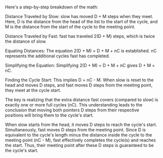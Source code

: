 Here's a step-by-step breakdown of the math:

Distance Traveled by Slow: slow has moved D + M steps when they meet. Here, D is the distance from the head of the list to the start of the cycle, and M is the distance from the start of the cycle to the meeting point.

Distance Traveled by Fast: fast has traveled 2(D + M) steps, which is twice the distance of slow.

Equating Distances: The equation 2(D + M) = D + M + nC is established. nC represents the additional cycles fast has completed.

Simplifying the Equation: Simplifying 2(D + M) = D + M + nC gives D + M = nC.

Finding the Cycle Start: This implies D = nC - M. When slow is reset to the head and moves D steps, and fast moves D steps from the meeting point, they meet at the cycle start.

The key is realizing that the extra distance fast covers (compared to slow) is exactly one or more full cycles (nC). This understanding leads to the conclusion that moving both pointers D steps from their respective positions will bring them to the cycle's start.

When slow starts from the head, it moves D steps to reach the cycle's start.
Simultaneously, fast moves D steps from the meeting point. Since D is equivalent to the cycle's length minus the distance inside the cycle to the meeting point (nC - M), fast effectively completes the cycle(s) and reaches the start.
Thus, their meeting point after these D steps is guaranteed to be the cycle's start.

